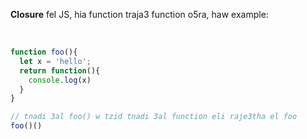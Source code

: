 
**Closure** fel JS, hia function traja3 function o5ra, haw example:  
</br>

```js

function foo(){
  let x = 'hello';
  return function(){
    console.log(x)
  }
}

// tnadi 3al foo() w tzid tnadi 3al function eli raje3tha el foo
foo()()

```

